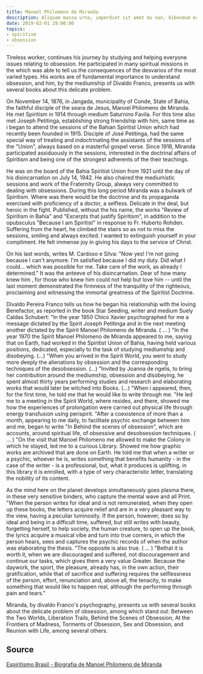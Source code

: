 ```yaml
---
title: Manoel Philomeno de Miranda
description: Aliquam massa urna, imperdiet sit amet mi non, bibendum euismod est.
date: 2019-02-01 19:00:00
topics: 
- spiritism
- obsession
---
```


Tireless worker, continues his journey by studying and helping everyone issues
relating to obsession. He participated in many spiritual missions in the which
was able to tell us the consequences of the desvarios of the most varied types.
His works are of fundamental importance to understand obsession, and him, by the
mediumship of Divaldo Franco, presents us with several books about this delicate
problem.

On November 14, 1876, in Jangada, municipality of Conde, State of Bahia, the
faithful disciple of the seara de Jesus, Manoel Philomeno de Miranda.  He met
Spiritism in 1914 through medium Saturnino Favila. For this time also met Joseph
Petitinga, establishing strong friendship with him, same time as i began to
attend the sessions of the Bahian Spiritist Union which had recently been
founded in 1915. Disciple of José Petitinga, had the same special way of
treating and indoctrinating the assistants of the sessions of the "Union",
always based on a masterful gospel verse. Since 1918, Miranda participated
assiduously in the sessions, interested in the doctrinal affairs of Spiritism
and being one of the strongest adherents of the their teachings.

He was on the board of the Bahia Spiritist Union from 1921 until the day of his
disincarnation on July 14, 1942. He also chaired the mediumistic sessions and
work of the Fraternity Group, always very committed to dealing with obsessions.
During this long period Miranda was a bulwark of Spiritism. Where was there
would be the doctrine and its propaganda exercised with proficiency of a doctor,
a selfless. Delicate in the deal, but heroic in the fight. Published, without
the his name, the works "Review of Spiritism in Bahia" and "Excerpts that
justify Spiritism", in addition to the opubsculus "Because I am Spiritist" in
response to Fr.  Huberto Rohden. Suffering from the heart, he climbed the stairs
so as not to miss the sessions, smiling and always excited. I wanted to
extinguish yourself in your compliment.  He felt immense joy in giving his days
to the service of Christ.

On his last words, writes M. Cardoso e Silva: "Now yes!  I'm not going because I
can't anymore. I'm satisfied because I did my duty. Did what I could... which
was possible for me. Take care of the work, as already I determined." It was the
anteeve of his disincarnation. Dear of how many knew him , for those who knew
him could not help but love him -- until the last moment demonstrated the
firmness of the tranquility of the righteous, proclaiming and witnessing the
immortal greatness of the Spiritist Doctrine.

Divaldo Pereira Franco tells us how he began his relationship with the loving
Benefactor, as reported in the book Star Seeding, writer and medium Suely Caldas
Schubert: "In the year 1950 Chico Xavier psychographed for me a message dictated
by the Spirit Joseph Petitinga and in the next meeting another dictated by the
Spirit Manoel Philomeno de Miranda. ( ... ) "In the year 1970 the Spirit Manoel
Philomeno de Miranda appeared to me, saying that on Earth, had worked in the
Spiritist Union of Bahia, having held various positions, dedicated, especially
to the task of studying mediumship and disobeying.  (...) "When you arrived in
the Spirit World, you went to study more deeply the alienations by obsession and
the corresponding techniques of the desobsession. (...) "Invited by Joanna de
ngelis, to bring her contribution around the mediumship, obsession and
disobeying, he spent almost thirty years performing studies and research and
elaborating works that would later be witched into Books. (...) "When i
appeared, then, for the first time, he told me that he would like to write
through me. "He led me to a meeting in the Spirit World, where resides, and
there, showed me how the experiences of prolongation were carried out physical
life through energy transfusion using perispirit.  "After a coexistence of more
than a month, appearing to me daily, to facilitate psychic exchange between him
and me, began to write "In Behind the scenes of obsession", which are accounts,
around spiritual life, of obsessive and desobsession techniques. ( ... ) "On the
visit that Manoel Philomeno me allowed to make the Colony in which he stayed,
led me to a curious Library. Showed me how graphic works are archived that are
done on Earth. He told me that when a writer or a psychic, whoever he is, writes
something that benefits humanity - in the case of the writer - is a
professional, but, what it produces is uplifting, in this library it is
enrolled, with a type of very characteristic letter, translating the nobility of
its content.

As the mind here on the planet develops simultaneously goes plasma there, in
these very sensitive binders, who capture the mental wave and all Print. "When
the person writes for ideal and is not remunerated, when they open up these
books, the letters acquire relief and are in a very pleasant way to the view,
having a peculiar luminosity. If the person, however, does so by ideal and being
in a difficult time, suffered, but still writes with beauty, forgetting herself,
to help society, the human creature, to open up the book, the lyrics acquire a
musical vibe and turn into true corners, in which the person hears, sees and
captures the psychic records of when the author was elaborating the thesis. "The
opposite is also true. ( ... ) "Bethat it is worth it, when we are discouraged
and suffered, not discouragement and continue our tasks, which gives them a very
value Greater. Because the daywork, the sport, the pleasure, already has, in the
own action, their gratification, while that of sacrifice and suffering requires
the selflessness of the person, effort, renunciation and, above all, the
tenacity, to make something that would like to happen real, although the
performing through pain and tears." 


Miranda, by divaldo Franco's psychography, presents us with several books about
the delicate problem of obsession, among which stand out: Between the Two
Worlds, Liberation Trails, Behind the Scenes of Obsession, At the Frontiers of
Madness, Torments of Obsession, Sex and Obsession, and Reunion with Life, among
several others.

## Source
[Espiritismo Brasil - Biografia de Manoel Philomeno de Miranda](http://www.espiritismobrasil.com/biografia-de-manoel-philomeno-de-miranda/)

